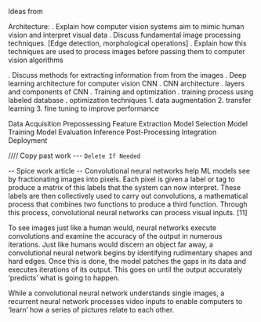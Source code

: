 Ideas from

Architecture:
. Explain how computer vision systems aim to mimic human vision and interpret visual data
. Discuss fundamental image processing techniques. [Edge detection, morphological operations]
. Explain how this techniques are used to process images before passing them to computer vision algorithms

. Discuss methods for extracting information from from the images
. Deep learning architecture for computer vision CNN
	. CNN architecture
	. layers and components of CNN
. Training and optimization
	. training process using labeled database
	. optimization techniques
		1. data augmentation
		2. transfer learning
		3. fine tuning to improve performance
		
		
	
Data Acquisition
Prepossessing
Feature Extraction
Model Selection
Model Training
Model Evaluation
Inference
Post-Processing
Integration
Deployment



//// Copy past work --- ``Delete If Needed``


 -- Spice work article -- 
Convolutional neural networks help ML models see by fractionating images into pixels. Each pixel is given a label or tag to produce a matrix of this labels that the system can now interpret. These labels are then collectively used to carry out convolutions, a mathematical process that combines two functions to produce a third function. Through this process, convolutional neural networks can process visual inputs. [11]

To see images just like a human would, neural networks execute convolutions and examine the accuracy of the output in numerous iterations. Just like humans would discern an object far away, a convolutional neural network begins by identifying rudimentary shapes and hard edges. Once this is done, the model patches the gaps in its data and executes iterations of its output. This goes on until the output accurately ‘predicts’ what is going to happen.

While a convolutional neural network understands single images, a recurrent neural network processes video inputs to enable computers to ‘learn’ how a series of pictures relate to each other.
